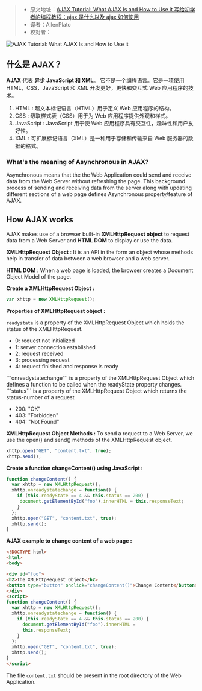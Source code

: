 > * 原文地址：[AJAX Tutorial: What AJAX Is and How to Use it 写给初学者的编程教程：ajax 是什么以及 ajax 如何使用](https://www.freecodecamp.org/news/ajax-tutorial/)
> * 译者：AllenPlato
> * 校对者：

![AJAX Tutorial: What AJAX Is and How to Use it](https://images.unsplash.com/photo-1557234396-e1506d9a85b3?ixlib=rb-1.2.1&q=80&fm=jpg&crop=entropy&cs=tinysrgb&w=2000&fit=max&ixid=eyJhcHBfaWQiOjExNzczfQ)

## **什么是 AJAX？**

****AJAX****  代表  ****异步 JavaScript 和 XML****。 它不是一个编程语言。它是一项使用 HTML，CSS，JavaScript 和 XML 开发更好，更快和交互式 Web 应用程序的技术。

1.  HTML : 超文本标记语言（HTML）用于定义 Web 应用程序的结构。
2.  CSS : 级联样式表（CSS）用于为 Web 应用程序提供外观和样式。
3.  JavaScript : JavaScript 用于使 Web 应用程序具有交互性，趣味性和用户友好性。
4.  XML : 可扩展标记语言（XML）是一种用于存储和传输来自 Web 服务器的数据的格式。

### What's the meaning of Asynchronous in AJAX?

Asynchronous means that the the Web Application could send and receive data from the Web Server without refreshing the page. This background process of sending and receiving data from the server along with updating different sections of a web page defines Asynchronous property/feature of AJAX.

## How AJAX works

AJAX makes use of a browser built-in  ****XMLHttpRequest object****  to request data from a Web Server and  ****HTML DOM****  to display or use the data.

****XMLHttpRequest Object****  : It is an API in the form an object whose methods help in transfer of data between a web browser and a web server.

****HTML DOM****  : When a web page is loaded, the browser creates a Document Object Model of the page.

****Create a XMLHttpRequest Object :****

```javascript
var xhttp = new XMLHttpRequest();
```

****Properties of XMLHttpRequest object :****

`readystate`  is a property of the XMLHttpRequest Object which holds the status of the XMLHttpRequest.

-   0: request not initialized
-   1: server connection established
-   2: request received
-   3: processing request
-   4: request finished and response is ready

\`\`\`onreadystatechange\`\`\` is a property of the XMLHttpRequest Object which defines a function to be called when the readyState property changes.  
\`\`\`status\`\`\` is a property of the XMLHttpRequest Object which returns the status-number of a request

-   200: "OK"
-   403: "Forbidden"
-   404: "Not Found"

****XMLHttpRequest Object Methods :****  To send a request to a Web Server, we use the open() and send() methods of the XMLHttpRequest object.

```javascript
xhttp.open("GET", "content.txt", true);
xhttp.send();
```

****Create a function changeContent() using JavaScript :****

```javascript
function changeContent() {
  var xhttp = new XMLHttpRequest();
  xhttp.onreadystatechange = function() {
    if (this.readyState == 4 && this.status == 200) {
     document.getElementById("foo").innerHTML = this.responseText;
    }
  };
  xhttp.open("GET", "content.txt", true);
  xhttp.send();
}
```

****AJAX example to change content of a web page :****

```html
<!DOCTYPE html>
<html>
<body>

<div id="foo">
<h2>The XMLHttpRequest Object</h2>
<button type="button" onclick="changeContent()">Change Content</button>
</div>
<script>
function changeContent() {
  var xhttp = new XMLHttpRequest();
  xhttp.onreadystatechange = function() {
    if (this.readyState == 4 && this.status == 200) {
      document.getElementById("foo").innerHTML =
      this.responseText;
    }
  };
  xhttp.open("GET", "content.txt", true);
  xhttp.send();
}
</script>

```

The file  `content.txt`  should be present in the root directory of the Web Application.
